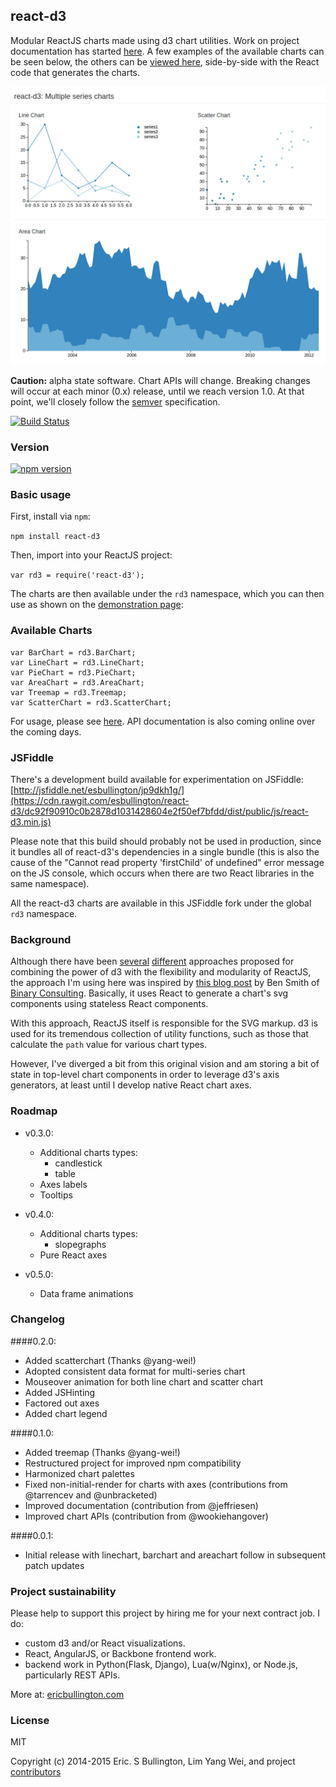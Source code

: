 ## react-d3
Modular ReactJS charts made using d3 chart utilities. Work on project documentation has started [here](https://github.com/esbullington/react-d3/wiki). A few examples of the available charts can be seen below, the others can be [viewed here](http://esbullington.github.io/react-d3-website), side-by-side with the React code that generates the charts.

![react-d3 chart images](https://raw.githubusercontent.com/esbullington/react-d3-website/gh-pages/img/multiseries.png)

**Caution:**  alpha state software. Chart APIs will change. Breaking changes will occur at each minor (0.x) release, until we reach version 1.0.  At that point, we'll closely follow the [semver](http://semver.org/) specification.

[![Build Status](https://travis-ci.org/esbullington/react-d3.svg?branch=master)](https://travis-ci.org/esbullington/react-d3)

### Version
[![npm version](https://badge.fury.io/js/react-d3.png)](https://www.npmjs.com/package/react-d3)

### Basic usage

First, install via `npm`:

`npm install react-d3`

Then, import into your ReactJS project:

`var rd3 = require('react-d3');`

The charts are then available under the `rd3` namespace, which you can then use as shown on the [demonstration page](http://esbullington.github.io/react-d3):

### Available Charts

```
var BarChart = rd3.BarChart;
var LineChart = rd3.LineChart;
var PieChart = rd3.PieChart;
var AreaChart = rd3.AreaChart;
var Treemap = rd3.Treemap;
var ScatterChart = rd3.ScatterChart;
```

For usage, please see [here](http://esbullington.github.io/react-d3-website).  API documentation is also coming online over the coming days.

### JSFiddle
There's a development build available for experimentation on JSFiddle: [http://jsfiddle.net/esbullington/jp9dkh1g/](https://cdn.rawgit.com/esbullington/react-d3/dc92f90910c0b2878d1031428604e2f50ef7bfdd/dist/public/js/react-d3.min.js)

Please note that this build should probably not be used in production, since it bundles all of react-d3's dependencies in a single bundle (this is also the cause of the "Cannot read property 'firstChild' of undefined" error message on the JS console, which occurs when there are two React libraries in the same namespace).

All the react-d3 charts are available in this JSFiddle fork under the global `rd3` namespace.

### Background
Although there have been [several](http://nicolashery.com/integrating-d3js-visualizations-in-a-react-app/) [different](http://bl.ocks.org/milroc/d22bbf92231876505e5d) approaches proposed for combining the power of d3 with the flexibility and modularity of ReactJS, the approach I'm using here was inspired by [this blog post](http://10consulting.com/2014/02/19/d3-plus-reactjs-for-charting/) by Ben Smith of [Binary Consulting](http://10consulting.com/).  Basically, it uses React to generate a chart's svg components using stateless React components.

With this approach, ReactJS itself is responsible for the SVG markup.  d3 is used for its tremendous collection of utility functions, such as those that calculate the `path` value for various chart types.

However, I've diverged a bit from this original vision and am storing a bit of state in top-level chart components in order to leverage d3's axis generators, at least until I develop native React chart axes.

### Roadmap

* v0.3.0:
  * Additional charts types:
    - candlestick
    - table
  * Axes labels
  * Tooltips

* v0.4.0:
  * Additional charts types:
    - slopegraphs
  * Pure React axes

* v0.5.0:
  * Data frame animations

### Changelog

####0.2.0:
- Added scatterchart (Thanks @yang-wei!)
- Adopted consistent data format for multi-series chart
- Mouseover animation for both line chart and scatter chart
- Added JSHinting
- Factored out axes
- Added chart legend

####0.1.0:
- Added treemap (Thanks @yang-wei!)
- Restructured project for improved npm compatibility
- Harmonized chart palettes
- Fixed non-initial-render for charts with axes (contributions from @tarrencev and @unbracketed)
- Improved documentation (contribution from @jeffriesen)
- Improved chart APIs (contribution from @wookiehangover)

####0.0.1:
- Initial release with linechart, barchart and areachart follow in subsequent patch updates

### Project sustainability
Please help to support this project by hiring me for your next contract job.  I do:
* custom d3 and/or React visualizations.
* React, AngularJS, or Backbone frontend work.
* backend work in Python(Flask, Django), Lua(w/Nginx), or Node.js, particularly REST APIs.

More at: [ericbullington.com](https://ericbullington.com)

### License
MIT

Copyright (c) 2014-2015 Eric. S Bullington, Lim Yang Wei, and project [contributors](https://github.com/esbullington/react-d3/graphs/contributors)
